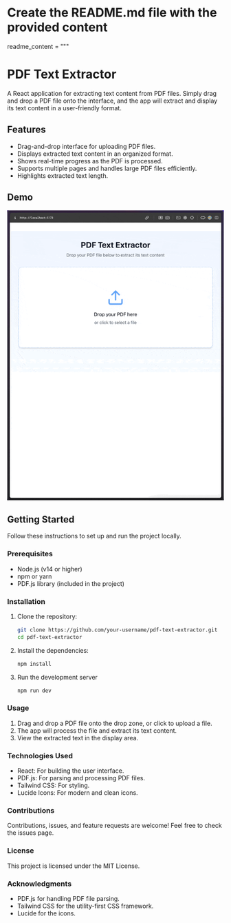 # Create the README.md file with the provided content

readme_content = """

# PDF Text Extractor

A React application for extracting text content from PDF files. Simply drag and drop a PDF file onto the interface, and the app will extract and display its text content in a user-friendly format.

## Features

- Drag-and-drop interface for uploading PDF files.
- Displays extracted text content in an organized format.
- Shows real-time progress as the PDF is processed.
- Supports multiple pages and handles large PDF files efficiently.
- Highlights extracted text length.

## Demo

![PDF Text Extractor Demo](demo.gif)

## Getting Started

Follow these instructions to set up and run the project locally.

### Prerequisites

- Node.js (v14 or higher)
- npm or yarn
- PDF.js library (included in the project)

### Installation

1. Clone the repository:

   ```bash
   git clone https://github.com/your-username/pdf-text-extractor.git
   cd pdf-text-extractor
   ```

2. Install the dependencies:

   ```bash
   npm install
   ```

3. Run the development server

   ```bash
   npm run dev
   ```

### Usage

1. Drag and drop a PDF file onto the drop zone, or click to upload a file.
2. The app will process the file and extract its text content.
3. View the extracted text in the display area.

### Technologies Used

- React: For building the user interface.
- PDF.js: For parsing and processing PDF files.
- Tailwind CSS: For styling.
- Lucide Icons: For modern and clean icons.

### Contributions

Contributions, issues, and feature requests are welcome! Feel free to check the issues page.

### License

This project is licensed under the MIT License.

### Acknowledgments

- PDF.js for handling PDF file parsing.
- Tailwind CSS for the utility-first CSS framework.
- Lucide for the icons.
